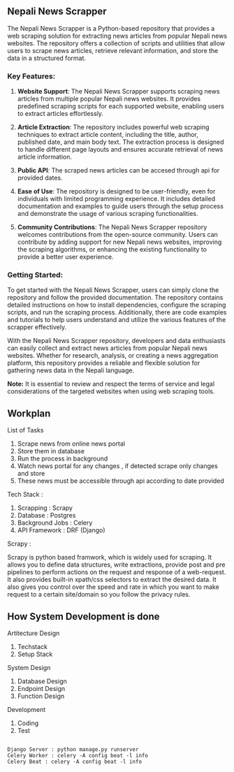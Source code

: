## Nepali News Scrapper

The Nepali News Scrapper is a Python-based repository that provides a web scraping solution for extracting news articles from popular Nepali news websites. The repository offers a collection of scripts and utilities that allow users to scrape news articles, retrieve relevant information, and store the data in a structured format.

### Key Features:

1. **Website Support**: The Nepali News Scrapper supports scraping news articles from multiple popular Nepali news websites. It provides predefined scraping scripts for each supported website, enabling users to extract articles effortlessly.

2. **Article Extraction**: The repository includes powerful web scraping techniques to extract article content, including the title, author, published date, and main body text. The extraction process is designed to handle different page layouts and ensures accurate retrieval of news article information.

3. **Public API**: The scraped news articles can be accesed through api for provided dates.

5. **Ease of Use**: The repository is designed to be user-friendly, even for individuals with limited programming experience. It includes detailed documentation and examples to guide users through the setup process and demonstrate the usage of various scraping functionalities.

6. **Community Contributions**: The Nepali News Scrapper repository welcomes contributions from the open-source community. Users can contribute by adding support for new Nepali news websites, improving the scraping algorithms, or enhancing the existing functionality to provide a better user experience.

### Getting Started:

To get started with the Nepali News Scrapper, users can simply clone the repository and follow the provided documentation. The repository contains detailed instructions on how to install dependencies, configure the scraping scripts, and run the scraping process. Additionally, there are code examples and tutorials to help users understand and utilize the various features of the scrapper effectively.

With the Nepali News Scrapper repository, developers and data enthusiasts can easily collect and extract news articles from popular Nepali news websites. Whether for research, analysis, or creating a news aggregation platform, this repository provides a reliable and flexible solution for gathering news data in the Nepali language.

**Note:** It is essential to review and respect the terms of service and legal considerations of the targeted websites when using web scraping tools.


## Workplan 

List of Tasks 

1. Scrape news from online news portal 
2. Store them in database 
3. Run the process in background 
4. Watch news portal for any changes , if detected scrape only changes  and store 
5. These news must be accessible through api according to date provided 

Tech Stack :

1. Scrapping : Scrapy
2. Database : Postgres 
3. Background Jobs : Celery 
4. API Framework : DRF (Django)

Scrapy :

Scrapy is python based framwork, which is widely used for scraping. It allows you to define data structures, write extractions, provide post and pre pipelines to perform actions on the request and response of a web-request. It also provides built-in xpath/css selectors to extract the desired data. It also gives you control over the speed and rate in which you want to make request to a certain site/domain so you follow the privacy rules.



## How System Development is done 


Artitecture Design 

1. Techstack 
2. Setup Stack

System Design 

1. Database Design
2. Endpoint Design 
3. Function Design 

Development 

1. Coding  
2. Test



```

Django Server : python manage.py runserver
Celery Worker : celery -A config beat -l info
Celery Beat : celery -A config beat -l info

```

